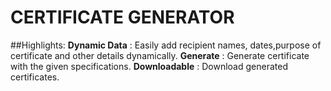 #  **CERTIFICATE GENERATOR**

 ##Highlights:
 **Dynamic Data** : Easily add recipient names, dates,purpose of certificate and other details dynamically.
 **Generate** : Generate certificate with the given specifications.
 **Downloadable** : Download generated certificates.

 

